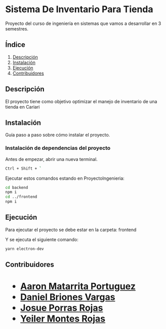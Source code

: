 # Sistema De Inventario Para Tienda
Proyecto del curso de ingeniería en sistemas que vamos a desarrollar en 3 semestres.

## Índice
1. [Descripción](#descripción)
2. [Instalación](#instalación)
3. [Ejecución](#ejecución)
4. [Contribuidores](#contribuidores)

## Descripción
El proyecto tiene como objetivo optimizar el manejo de inventario de una tienda en Cariari


## Instalación
Guía paso a paso sobre cómo instalar el proyecto.
### Instalación de dependencias del proyecto

Antes de empezar, abrir una nueva terminal. 
```bash
Ctrl + Shift + `
```
Ejecutar estos comandos estando en ProyectoIngenieria:

```bash
cd backend
npm i
cd ../frontend
npm i
```

## Ejecución
Para ejecutar el proyecto se debe estar en la carpeta:
frontend

Y se ejecuta el siguiente comando:
```bash
yarn electron-dev
```

## Contribuidores
<h1>
<p>
    <ul>
        <li><a href="#">Aaron Matarrita Portuguez</a></li>
        <li><a href="https://github.com/A-BrionesVargas">Daniel Briones Vargas</a></li>
        <li><a href="#">Josue Porras Rojas</a></li>
        <li><a href="#">Yeiler Montes Rojas</a></li>
    </ul>
</p>
</h1>
